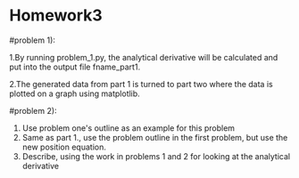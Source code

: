 # Homework3
#problem 1):

1.By running problem_1.py, the analytical derivative will be calculated and put into the output file fname_part1.

2.The generated data from part 1 is turned to part two where the data is plotted on a graph using matplotlib.

#problem 2):

1. Use problem one's outline as an example for this problem
2. Same as part 1., use the problem outline in the first problem, but use the new position equation.
3. Describe, using the work in problems 1 and 2 for looking at the analytical derivative

